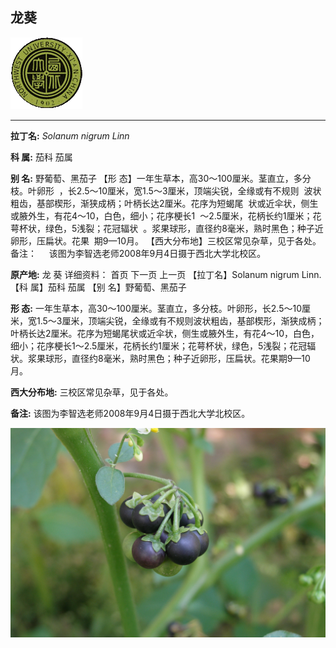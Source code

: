 ## 龙葵

![西北大学校园网络植物志](../JPG/nwu.gif)

---

**拉丁名:**  _Solanum nigrum Linn_

**科 属:** 茄科 茄属

**别 名:** 野葡萄、黑茄子 
【形 态】一年生草本，高30～100厘米。茎直立，多分枝。叶卵形
 ，长2.5～10厘米，宽1.5～3厘米，顶端尖锐，全缘或有不规则 
 波状粗齿，基部楔形，渐狭成柄；叶柄长达2厘米。花序为短蝎尾
 状或近伞状，侧生或腋外生，有花4～10，白色，细小；花序梗长1
 ～2.5厘米，花柄长约1厘米；花萼杯状，绿色，5浅裂；花冠辐状
 。浆果球形，直径约8毫米，熟时黑色；种子近卵形，压扁状。花果
 期9—10月。
【西大分布地】三校区常见杂草，见于各处。
备注：
    该图为李智选老师2008年9月4日摄于西北大学北校区。　

**原产地:** 龙 葵
详细资料： 首页 下一页 上一页
【拉丁名】Solanum nigrum Linn.
【科 属】茄科 茄属
【别 名】野葡萄、黑茄子 

**形  态:** 一年生草本，高30～100厘米。茎直立，多分枝。叶卵形，长2.5～10厘米，宽1.5～3厘米，顶端尖锐，全缘或有不规则波状粗齿，基部楔形，渐狭成柄；叶柄长达2厘米。花序为短蝎尾状或近伞状，侧生或腋外生，有花4～10，白色，细小；花序梗长1～2.5厘米，花柄长约1厘米；花萼杯状，绿色，5浅裂；花冠辐状。浆果球形，直径约8毫米，熟时黑色；种子近卵形，压扁状。花果期9—10月。

**西大分布地:** 三校区常见杂草，见于各处。

**备注:** 该图为李智选老师2008年9月4日摄于西北大学北校区。　

![龙葵](../JPG/龙葵.JPG) 


